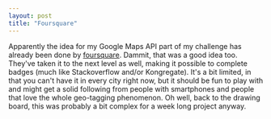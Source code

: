 ```yaml
---
layout: post
title: "Foursquare"
---
```


Apparently the idea for my Google Maps API part of my challenge has already been done by <a href="http://foursquare.com/">foursquare</a>. Dammit, that was a good idea too. They've taken it to the next level as well, making it possible to complete badges (much like Stackoverflow and/or Kongregate). It's a bit limited, in that you can't have it in every city right now, but it should be fun to play with and might get a solid following from people with smartphones and people that love the whole geo-tagging phenomenon. Oh well, back to the drawing board, this was probably a bit complex for a week long project anyway.
